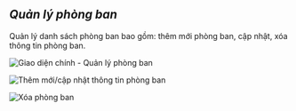 ## *Quản lý phòng ban*

Quản lý danh sách phòng ban bao gồm: thêm mới phòng ban, cập nhật, xóa thông tin phòng ban.

![](/images/he_thong/phong_ban/index.png "Giao diện chính - Quản lý phòng ban")

![](/images/he_thong/phong_ban/create.png "Thêm mới/cập nhật thông tin phòng ban")

![](/images/he_thong/phong_ban/delete.png "Xóa phòng ban")
